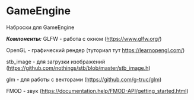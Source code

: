 # GameEngine

Наброски для GameEngine

***Компоненты:***
GLFW - работа с окном (https://www.glfw.org/)

OpenGL - графический рендер (туториал тут https://learnopengl.com/)

stb_image - для загрузки изображений (https://github.com/nothings/stb/blob/master/stb_image.h)

glm - для работы с векторами (https://github.com/g-truc/glm)

FMOD - звук (https://documentation.help/FMOD-API/getting_started.html)
